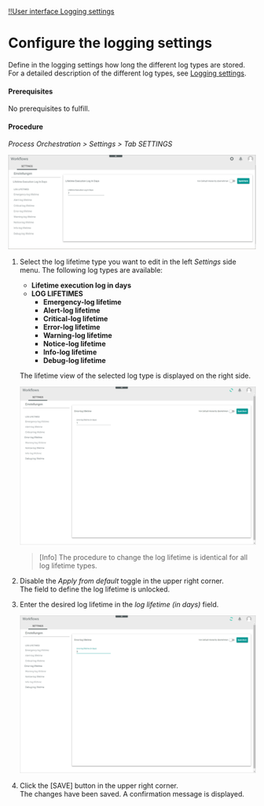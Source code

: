 [!!User interface Logging settings](../UserInterface/07a_Settings.md)

# Configure the logging settings

Define in the logging settings how long the different log types are stored. For a detailed description of the different log types, see [Logging settings](../UserInterface/07a_Settings.md).

#### Prerequisites

No prerequisites to fulfill.

#### Procedure

*Process Orchestration > Settings > Tab SETTINGS*

![Settings](../../Assets/Screenshots/ActindoWorkFlow/Settings/Settings.png "[Settings]")

1. Select the log lifetime type you want to edit in the left *Settings* side menu. The following log types are available:
    - **Lifetime execution log in days**
    - **LOG LIFETIMES**
        - **Emergency-log lifetime**
        - **Alert-log lifetime**
        - **Critical-log lifetime**
        - **Error-log lifetime**
        - **Warning-log lifetime**
        - **Notice-log lifetime**
        - **Info-log lifetime**
        - **Debug-log lifetime**

    The lifetime view of the selected log type is displayed on the right side.

    ![Default disabled](../../Assets/Screenshots/ActindoWorkFlow/Settings/DefaultDisabled.png "[Default disabled]")

    > [Info] The procedure to change the log lifetime is identical for all log lifetime types.

2. Disable the *Apply from default* toggle in the upper right corner.   
    The field to define the log lifetime is unlocked.

3. Enter the desired log lifetime in the *log lifetime (in days)* field.

    ![New log lifetime](../../Assets/Screenshots/ActindoWorkFlow/Settings/NewLogLifetime.png "[New log lifetime]")

4. Click the [SAVE] button in the upper right corner.   
    The changes have been saved. A confirmation message is displayed.
